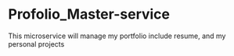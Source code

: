 # Profolio_Master-service
This microservice will manage my portfolio include resume, and my personal projects
